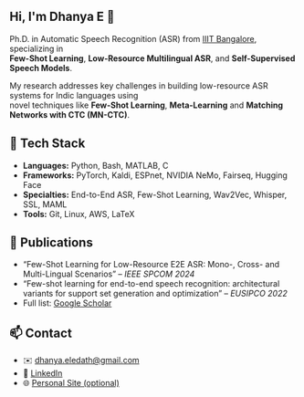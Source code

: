## Hi, I'm Dhanya E 👋

Ph.D. in Automatic Speech Recognition (ASR) from [IIIT Bangalore](https://www.iiitb.ac.in/), specializing in  
**Few-Shot Learning**, **Low-Resource Multilingual ASR**, and **Self-Supervised Speech Models**.

My research addresses key challenges in building low-resource ASR systems for Indic languages using  
novel techniques like **Few-Shot Learning**, **Meta-Learning** and **Matching Networks with CTC (MN-CTC)**.

## 🔧 Tech Stack

- **Languages:** Python, Bash, MATLAB, C  
- **Frameworks:** PyTorch, Kaldi, ESPnet, NVIDIA NeMo, Fairseq, Hugging Face  
- **Specialties:** End-to-End ASR, Few-Shot Learning, Wav2Vec, Whisper, SSL, MAML  
- **Tools:** Git, Linux, AWS, LaTeX

## 📰 Publications

- “Few-Shot Learning for Low-Resource E2E ASR: Mono-, Cross- and Multi-Lingual Scenarios” – *IEEE SPCOM 2024*
- “Few-shot learning for end-to-end speech recognition: architectural variants for support set generation and optimization” – *EUSIPCO 2022*
- Full list: [Google Scholar](https://scholar.google.com/citations?user=fIekoLAAAAAJ&hl=en)

## 📫 Contact

- ✉️ dhanya.eledath@gmail.com  
- 🔗 [LinkedIn](https://linkedin.com/in/dhanya-e)  
- 🌐 [Personal Site (optional)](https://dhanya-e.github.io/)

<!--
**dhanya-e/dhanya-e** is a ✨ _special_ ✨ repository because its `README.md` (this file) appears on your GitHub profile.

Here are some ideas to get you started:

- 🔭 I’m currently working on ...
- 🌱 I’m currently learning ...
- 👯 I’m looking to collaborate on ...
- 🤔 I’m looking for help with ...
- 💬 Ask me about ...
- 📫 How to reach me: ...
- 😄 Pronouns: ...
- ⚡ Fun fact: ...
-->
